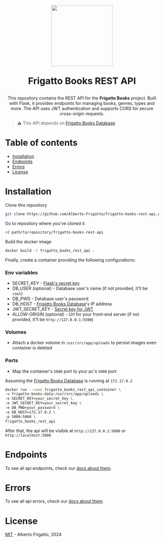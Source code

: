 <h1 align="center">
    <img src="https://res.cloudinary.com/dd1gccg4f/image/upload/v1721312522/frigattobooks.png" width="200"/>
    <br/>
    <p style="font-size: 30px">Frigatto Books REST API</p>
</h1>

<p align="center">
    This repository contains the REST API for the <b>Frigatto Books</b> project. Built with Flask, it provides endpoints for managing books, genres, types and more. The API uses JWT authentication and supports CORS for secure cross-origin requests.
</p>

> ⚠️ This API depends on [Frigatto Books Database](https://github.com/Alberto-Frigatto/frigatto-books-database)

# Table of contents

- [Installation](#installation)
- [Endpoints](#endpoints)
- [Errors](#errors)
- [License](#license)


# Installation

Clone this repository

```bash
git clone https://github.com/Alberto-Frigatto/frigatto-books-rest-api.git
```

Go to repository where you've cloned it

```bash
cd path/to/repository/frigatto-books-rest-api
```

Build the docker image

```bash
docker build -t frigatto_books_rest_api .
```

Finally, create a container providing the following configurations:

### Env variables

- SECRET_KEY - [Flask's secret key](https://flask.palletsprojects.com/en/3.0.x/config/#SECRET_KEY)
- DB_USER (optional) - Database user's name (if not provided, it'll be `root`)
- DB_PWD - Database user's password
- DB_HOST - [Frigatto Books Database](https://github.com/Alberto-Frigatto/frigatto-books-database)'s IP address
- JWT_SECRET_KEY - [Secret key for JWT](https://flask-jwt-extended.readthedocs.io/en/stable/options.html#jwt-secret-key)
- ALLOW-ORIGIN (optional) - Url for your front-end server (if not provided, it'll be `http://127.0.0.1:5500`)

### Volumes

- Attach a docker volume in `/usr/src/app/uploads` to persist images even container is deleted

### Ports

- Map the container's `5000` port to your pc's `5000` port

Assuming the [Frigatto Books Database](https://github.com/Alberto-Frigatto/frigatto-books-database) is running at `172.17.0.2`

```bash
docker run --name frigatto_books_rest_api_container \
-v frigatto-books-data:/usr/src/app/uploads \
-e SECRET_KEY=your_secret_key \
-e JWT_SECRET_KEY=your_secret_key \
-e DB_PWD=your_password \
-e DB_HOST=172.17.0.2 \
-p 5000:5000 \
frigatto_books_rest_api
```

After that, the api will be visible at `http://127.0.0.1:5000` or `http://localhost:5000`

# Endpoints

To see all api endpoints, check our [docs about them](./docs/endpoints.md).

# Errors

To see all api errors, check our [docs about them](./docs/errors.md).

# License

[MIT](./LICENSE.md) - Alberto Frigatto, 2024
